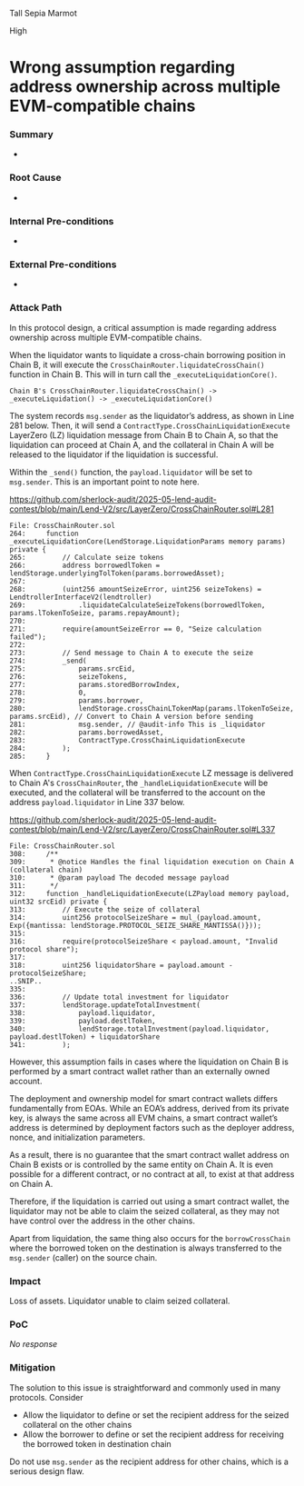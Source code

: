 Tall Sepia Marmot

High

# Wrong assumption regarding address ownership across multiple EVM-compatible chains

### Summary

-

### Root Cause

-

### Internal Pre-conditions

-

### External Pre-conditions

-

### Attack Path

In this protocol design, a critical assumption is made regarding address ownership across multiple EVM-compatible chains. 

When the liquidator wants to liquidate a cross-chain borrowing position in Chain B, it will execute the `CrossChainRouter.liquidateCrossChain()` function in Chain B. This will in turn call the `_executeLiquidationCore()`.

```solidity
Chain B's CrossChainRouter.liquidateCrossChain() -> _executeLiquidation() -> _executeLiquidationCore()
```

The system records `msg.sender` as the liquidator’s address, as shown in Line 281 below. Then, it will send a `ContractType.CrossChainLiquidationExecute` LayerZero (LZ) liquidation message from Chain B to Chain A, so that the liquidation can proceed at Chain A, and the collateral in Chain A will be released to the liquidator if the liquidation is successful.

Within the `_send()` function, the `payload.liquidator` will be set to `msg.sender`. This is an important point to note here.

https://github.com/sherlock-audit/2025-05-lend-audit-contest/blob/main/Lend-V2/src/LayerZero/CrossChainRouter.sol#L281

```solidity
File: CrossChainRouter.sol
264:     function _executeLiquidationCore(LendStorage.LiquidationParams memory params) private {
265:         // Calculate seize tokens
266:         address borrowedlToken = lendStorage.underlyingTolToken(params.borrowedAsset);
267: 
268:         (uint256 amountSeizeError, uint256 seizeTokens) = LendtrollerInterfaceV2(lendtroller)
269:             .liquidateCalculateSeizeTokens(borrowedlToken, params.lTokenToSeize, params.repayAmount);
270: 
271:         require(amountSeizeError == 0, "Seize calculation failed");
272: 
273:         // Send message to Chain A to execute the seize
274:         _send(
275:             params.srcEid,
276:             seizeTokens,
277:             params.storedBorrowIndex,
278:             0,
279:             params.borrower,
280:             lendStorage.crossChainLTokenMap(params.lTokenToSeize, params.srcEid), // Convert to Chain A version before sending
281:             msg.sender, // @audit-info This is _liquidator
282:             params.borrowedAsset,
283:             ContractType.CrossChainLiquidationExecute
284:         );
285:     }
```

When `ContractType.CrossChainLiquidationExecute` LZ message is delivered to Chain A's `CrossChainRouter`, the `_handleLiquidationExecute` will be executed, and the collateral will be transferred to the account on the address `payload.liquidator` in Line 337 below.

https://github.com/sherlock-audit/2025-05-lend-audit-contest/blob/main/Lend-V2/src/LayerZero/CrossChainRouter.sol#L337

```solidity
File: CrossChainRouter.sol
308:     /**
309:      * @notice Handles the final liquidation execution on Chain A (collateral chain)
310:      * @param payload The decoded message payload
311:      */
312:     function _handleLiquidationExecute(LZPayload memory payload, uint32 srcEid) private {
313:         // Execute the seize of collateral
314:         uint256 protocolSeizeShare = mul_(payload.amount, Exp({mantissa: lendStorage.PROTOCOL_SEIZE_SHARE_MANTISSA()}));
315: 
316:         require(protocolSeizeShare < payload.amount, "Invalid protocol share");
317: 
318:         uint256 liquidatorShare = payload.amount - protocolSeizeShare;
..SNIP..
335: 
336:         // Update total investment for liquidator
337:         lendStorage.updateTotalInvestment(
338:             payload.liquidator,
339:             payload.destlToken,
340:             lendStorage.totalInvestment(payload.liquidator, payload.destlToken) + liquidatorShare
341:         );
```

However, this assumption fails in cases where the liquidation on Chain B is performed by a smart contract wallet rather than an externally owned account. 

The deployment and ownership model for smart contract wallets differs fundamentally from EOAs. While an EOA’s address, derived from its private key, is always the same across all EVM chains, a smart contract wallet’s address is determined by deployment factors such as the deployer address, nonce, and initialization parameters. 

As a result, there is no guarantee that the smart contract wallet address on Chain B exists or is controlled by the same entity on Chain A. It is even possible for a different contract, or no contract at all, to exist at that address on Chain A.

Therefore, if the liquidation is carried out using a smart contract wallet, the liquidator may not be able to claim the seized collateral, as they may not have control over the address in the other chains.

Apart from liquidation, the same thing also occurs for the `borrowCrossChain` where the borrowed token on the destination is always transferred to the `msg.sender` (caller) on the source chain.

### Impact

Loss of assets. Liquidator unable to claim seized collateral.

### PoC

_No response_

### Mitigation

The solution to this issue is straightforward and commonly used in many protocols. Consider

- Allow the liquidator to define or set the recipient address for the seized collateral on the other chains
- Allow the borrower to define or set the recipient address for receiving the borrowed token in destination chain

Do not use `msg.sender` as the recipient address for other chains, which is a serious design flaw.